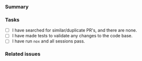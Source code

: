 ### Summary
<!-- Summary of the pull request -->

### Tasks
<!-- [ ] = No, [x] = Yes -->
- [ ] I have searched for similar/duplicate PR's, and there are none.
- [ ] I have made tests to validate any changes to the code base.
- [ ] I have run `nox` and all sessions pass.

### Related issues
<!--
Related issues go here.
`Closes #5`
`Related to #4`
`Fixes #3`
-->
